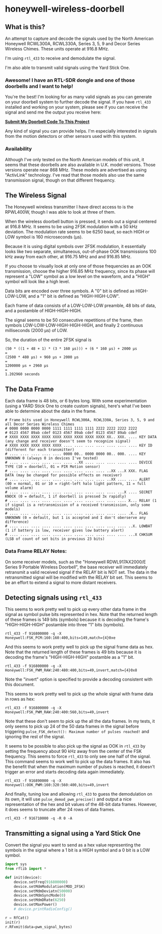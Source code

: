 # honeywell-wireless-doorbell

## What is this?
An attempt to capture and decode the signals used by the North American
Honeywell RCWL300A, RCWL330A, Series 3, 5, 9 and Decor Series Wireless Chimes.
These units operate at 916.8 MHz.

I'm using `rtl_433` to receive and demodulate the signal.

I'm also able to transmit valid signals using the Yard Stick One.

### Awesome! I have an RTL-SDR dongle and one of those doorbells and I want to help!

You're the best!  I'm looking for as many valid signals as you can generate on
your doorbell system to further decode the signal.  If you have `rtl_433` installed
and working on your system, please see if you can receive the signal and send me
the output you receive here:

**[Submit My Doorbell Code To This Project](https://goo.gl/forms/SuxA3qgVRivXmNMf1)**

Any kind of signal you can provide helps.  I'm especially interested in signals from the 
motion detectors or other sensors used with this system.  

### Availability

Although I've only tested on the North American models of this unit, it seems 
that these doorbells are also available in U.K. model versions.  Those
versions operate near 868 MHz.  These models are advertised as using
"ActivLink" technology.  I've read that those models also use the same 
transmission signal, though on that different frequency.

## The Wireless Signal
The Honeywell wireless transmitter I have direct access to is the 
RPWL400W, though I was able to look at three of them.

When the wireless doorbell button is pressed, it sends out a 
signal centered at 916.8 MHz. It seems to be using 2FSK 
modulation with a 50 kHz deviation. The modulation rate seems 
to be 6250 baud, so each HIGH or LOW symbol is 160 microseconds 
(μs).

Because it is using digital symbols over 2FSK modulation, it essentially
looks like two separate, simultaneous, out-of-phase OOK transmissions 
100 kHz away from each other, at 916.75 MHz and and 916.85 MHz.

If you choose to visually look at only one of those frequencies as an OOK transmission, 
choose the higher 916.85 MHz frequency, since its phase will represent a 
"LOW" symbol as a low level on the waveform, and a "HIGH" symbol will look like
a high level.

Data bits are encoded over three symbols.  A "0" bit is defined 
as HIGH-LOW-LOW, and a "1" bit is defined as "HIGH-HIGH-LOW".

Each frame of data consists of a LOW-LOW-LOW preamble, 48 bits of
data, and a postamble of HIGH-HIGH-HIGH.

The signal seems to be 50 consecutive repetitions of the frame, then
symbols LOW-LOW-LOW-HIGH-HIGH-HIGH, and finally 2 continuous milliseconds (2000 μs) 
of LOW.

So, the duration of the entire 2FSK signal is 

	(50 * ((1 + 48 + 1) * (3 * 160 μs))) + (6 * 160 μs) + 2000 μs
	=
	(2500 * 480 μs) + 960 μs + 2000 μs
	=
	1200000 μs + 2960 μs
	=
	1.202960 seconds

## The Data Frame

Each data frame is 48 bits, or 6 bytes long. With some 
experimentation (using a YARD Stick One to create custom 
signals), here's what I've been able to determine about the 
data in the frame.

	# Frame bits used in Honeywell RCWL300A, RCWL330A, Series 3, 5, 9 and all Decor Series Wireless Chimes
	# 0000 0000 0000 0000 1111 1111 1111 1111 2222 2222 2222 2222
	# 0123 4567 89ab cdef 0123 4567 89ab cdef 0123 4567 89ab cdef
	# XXXX XXXX XXXX XXXX XXXX XXXX XXXX XXXX XXXX XX.. XXX. .... KEY DATA (any change and receiver doesn't seem to recognize signal)
	# XXXX XXXX XXXX XXXX XXXX .... .... .... .... .... .... .... KEY ID (different for each transmitter)
	# .... .... .... .... .... 0000 00.. 0000 0000 00.. 000. .... KEY UNKNOWN 0 (always 0 in devices I've tested)
	# .... .... .... .... .... .... ..XX .... .... .... .... .... DEVICE TYPE (10 = doorbell, 01 = PIR Motion sensor)
	# .... .... .... .... .... .... .... .... .... ..XX ...X XXX. FLAG DATA (may be changed for possible effects on receiver)
	# .... .... .... .... .... .... .... .... .... ..XX .... .... ALERT (00 = normal, 01 or 10 = right-left halo light pattern, 11 = full volume alarm)
	# .... .... .... .... .... .... .... .... .... .... ...X .... SECRET KNOCK (0 = default, 1 if doorbell is pressed 3x rapidly)
	# .... .... .... .... .... .... .... .... .... .... .... X... RELAY (1 if signal is a retransmission of a received transmission, only some models)
	# .... .... .... .... .... .... .... .... .... .... .... .X.. FLAG UNKNOWN (0 = default, but 1 is accepted and I don't oberserve any difference)
	# .... .... .... .... .... .... .... .... .... .... .... ..X. LOWBAT (1 if battery is low, receiver gives low battery alert)
	# .... .... .... .... .... .... .... .... .... .... .... ...X CHKSUM (LSB of count of set bits in previous 23 bits)

### Data Frame RELAY Notes:

On some receiver models, such as the "Honeywell RDWL917AX2000/E 
Series 9 Portable Wireless Doorbell", the base receiver will immediately retransmit a valid
received signal if the RELAY bit is NOT set.  The data in the retransmitted signal will
be modified with the RELAY bit set.  This seems to be an effort to extend a signal to more
distant receivers.


## Detecting signals using `rtl_433`

This seems to work pretty well to pick up every other data frame in the signal as 
symbol pulse bits represented in hex.  Note that the returned length of these frames
is 149 bits (symbols) because it is decoding the frame's "HIGH-HIGH-HIGH" postamble
into three "1" bits (symbols).

	rtl_433 -f 916800000 -q -X Honeywell:FSK_PCM:160:160:400,bits=149,match={4}0xe

And this seems to work pretty well to pick up the signal frame data as hex. Note that the 
returned length of these frames is 49 bits because it is decoding the frame's "HIGH-HIGH-HIGH" 
postamble as a "1" bit.

	rtl_433 -f 916800000 -q -X Honeywell:FSK_PWM_RAW:240:480:400,bits=49,invert,match={4}0x8
		
Note the "invert" option is specified to provide a decoding consistent with this document.

This seems to work pretty well to pick up the whole signal with frame data in rows as hex:

	rtl_433 -f 916800000 -q -X Honeywell:FSK_PWM_RAW:240:400:560,bits=49,invert

Note that these don't seem to pick up the all the data frames.  In my tests, it only seems to
pick up 24 of the 50 data frames in the signal before triggering 
`pulse_FSK_detect(): Maximum number of pulses reached!` and ignoring the rest of the signal.

It seems to be possible to also pick up the signal as OOK in `rtl_433` by setting the frequency
about 90 kHz away from the center of the FSK frequency.  This seems to force `rtl_433` to only
see one half of the signal.  This command seems to work well to pick up the data frames.  It
also has the benefit that when the maximum number of pulses is reached, it doesn't trigger
an error and starts decoding data again immediately.

	rtl_433 -f 916890000 -q -X Honeywell:OOK_PWM:160:320:560:400,bits=49,invert

And finally, tuning low and allowing `rtl_433` to guess the demodulation on its own, it will use
`pulse_demod_pwm_precise()` and output a nice representation of the hex and bit values of the
48-bit data frames.  However, it does seems to truncate after 24 rows of data frames.

	rtl_433 -f 916710000 -q -R 0 -A


## Transmitting a signal using a Yard Stick One

Convert the signal you want to send as a hex value representing the symbols in the 
signal where a 1 bit is a HIGH symbol and a 0 bit is a LOW symbol.

```python
import sys
from rflib import *

def init(device):
	device.setFreq(916800000)
	device.setMdmModulation(MOD_2FSK)
	device.setMdmDeviatn(50000)
	device.setMdmSyncMode(0)
	device.setMdmDRate(6250)
	device.setMaxPower()
	# device.printRadioConfig()

r = RfCat()
init(r)
r.RFxmit(data=pwm_signal_bytes)
```